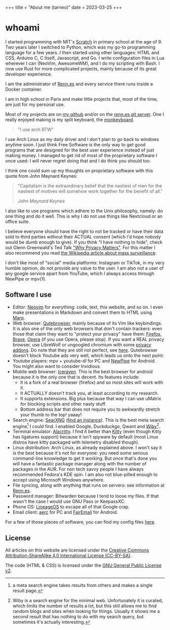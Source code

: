 +++
title = "About me (tarneo)"
date = 2023-03-25
+++

# whoami

I started programming with MIT's [Scratch](https://scratch.mit.edu) in primary school at the age of 9. Two years later I switched to Python, which was my go-to programming language for a few years. I then started using other languages: HTML and CSS, Arduino C, C itself, Javascript, and Go. I write configuration files in Lua wherever I can (NeoVim, AwesomeWM), and I do my scripting with Bash. I now use Rust for more complicated projects, mainly because of its great developer experience.

I am the administrator of [Renn.es](https://renn.es) and every service there runs inside a Docker container.

I am in high school in Paris and make little projects that, most of the time, are just for my personal use.

Most of my projects are on [my github](https://github.com/tarneaux) and/or on the [renn.es git server](https://git.renn.es/). One I really enjoyed making is my split keyboard, the [monkeyboard](/posts/split_keyboard).

> "I use arch BTW"

I use Arch Linux as my daily driver and I don't plan to go back to windows anytime soon. I just think Free Software is the only way to get good programs that are designed for the best user experience instead of just making money. I managed to get rid of most of the proprietary software I once used: I will never regret doing that and I do think you should too.

I think one could sum up my thoughts on proprietary software with this quote from John Maynard Keynes:

> "Capitalism is the extraordinary belief that the nastiest of men for the nastiest of motives will somehow work together for the benefit of all."
>
> <cite>John Maynard Keynes</cite>

I also like to use programs which adhere to the Unix philosophy, namely: do one thing and do it well. This is why I do not use things like Nextcloud or an office suite.

I believe everyone should have the right to not be tracked or have their data sold to third parties without their ACTUAL consent (which I'd hope nobody would be dumb enough to give). If you think "I have nothing to hide", check out Glenn Greenwald's Ted Talk ["Why Privacy Matters"](https://yewtu.be/watch?v=pcSlowAhvUk). For this matter I also recommend you read [the Wikipedia article about mass surveillance](https://en.wikipedia.org/wiki/Mass_surveillance).

I don't like most of "social" media platforms: Instagram or TikTok, in my very humble opinion, do not provide any value to the user. I am also not a user of any google service apart from YouTube, which I always access through NewPipe or mpv(1).

## Software I use

- Editor: [Neovim](https://neovim.io/) for everything: code, text, this website, and so on. I even make presentations in Markdown and convert them to HTML using [Marp](https://marp.app/).
- Web browser: [Qutebrowser](https://qutebrowser.org/), mainly because of its Vim like keybindings. It is also one of the only web browsers that don't contain trackers: even those that claim they want to "protect your privacy" have them: [Firefox](https://digdeeper.neocities.org/articles/mozilla), [Brave](https://spyware.neocities.org/articles/brave), [Opera](https://spyware.neocities.org/articles/opera) (if you use Opera, please stop). If you want a REAL privacy browser, use LibreWolf or ungoogled chromium with some [privacy addons](https://digdeeper.neocities.org/articles/addons). Do note that they are still not perfect, see [here](https://spyware.neocities.org/articles/). Qutebrowser doesn't block Youtube ads very well, which leads us onto the next point:
- Youtube players: mpv + youtube-dl for PC and [NewPipe](https://github.com/TeamNewPipe/NewPipe) for Android. You might also want to consider Invidious.
- Mobile web browser: [Iceraven](https://github.com/fork-maintainers/iceraven-browser). This is the best browser for android because it is the only one that is decent. Its features include:
    - It is a fork of a real browser (firefox) and so most sites will work with it.
    - It ACTUALLY doesn't track you, at least according to my research.
    - It supports extensions. Big plus because that way I can use uMatrix for blocking scripts and other nasty stuff.
    - Bottom address bar that does not require you to awkwardly stretch your thumb to the top! yaaay!
- Search engine: [SearXNG](https://docs.searxng.org/) ([find an instance](https://searx.space/)). This is the best meta search engine[^1] I could find. I enabled Google, Duckduckgo, Qwant and [Wiby](https://wiby.me/)[^2].
- Terminal emulator: [Alacritty](https://github.com/alacritty/alacritty). I find it better than [Kitty](https://sw.kovidgoyal.net/kitty/) (even though Kitty has ligatures support) because it isn't spyware by default (most Linux distros have kitty packaged with telemetry disabled though).
- Linux distribution: Arch Linux, as already explained above. I won't say it is the best because it's not for everyone: you need some serious command-line knowledge to get it working. But once that's done you will have a fantastic package manager along with the number of packages in the AUR. For non tech savvy people I have always recommended Fedora's KDE spin. I am also not blue-pilled enough to accept using Microsoft Windows anywhere.
- File syncing, along with anything that runs on servers: see information at [Renn.es](https://renn.es/).
- Password manager: Bitwarden because I tend to loose my files. If that wasn't the case I would use GNU Pass or KeepassXC.
- Phone OS: [LineageOS](https://lineageos.org/) to escape all of that Google crap.
- Email client: [aerc](https://aerc-mail.org/) for PC and [FairEmail](https://email.faircode.eu/) for Android.

For a few of those pieces of software, you can find my config files [here](https://git.renn.es/.f-tarneo).

[^1]: a meta search engine takes results from others and makes a single result page.
[^2]: Wiby is a search engine for the minimal web. Unfortunately it is curated, which limits the number of results a lot, but this still allows me to find random blogs and sites when looking for things. Usually it shows me a second result that has nothing to do with my search query, but sometimes it's actually interesting.


## License

All articles on this website are licensed under the [Creative Commons Attribution-ShareAlike 4.0 International License (CC-BY-SA)](https://creativecommons.org/licenses/by-sa/4.0/).

The code (HTML & CSS) is licensed under the [GNU General Public License v2](https://www.gnu.org/licenses/old-licenses/gpl-2.0.html).
